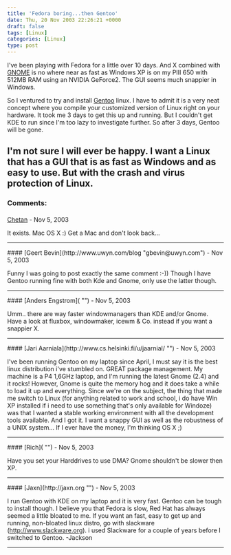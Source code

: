 ```yaml
---
title: 'Fedora boring...then Gentoo'
date: Thu, 20 Nov 2003 22:26:21 +0000
draft: false
tags: [Linux]
categories: [Linux]
type: post
---
```


I've been playing with Fedora for a little over 10 days. And X combined with [GNOME](http://www.gnome.org) is no where near as fast as Windows XP is on my PIII 650 with 512MB RAM using an NVIDIA GeForce2. The GUI seems much snappier in Windows.

So I ventured to try and install [Gentoo](http://www.gentoo.org) linux. I have to admit it is a very neat concept where you compile your customized version of Linux right on your hardware. It took me 3 days to get this up and running. But I couldn't get KDE to run since I'm too lazy to investigate further. So after 3 days, Gentoo will be gone.

I'm not sure I will ever be happy. I want a Linux that has a GUI that is as fast as Windows and as easy to use. But with the crash and virus protection of Linux.
---
### Comments:
####
[Chetan]( "") - <time datetime="2003-11-21 00:27:49">Nov 5, 2003</time>

It exists. Mac OS X :) Get a Mac and don't look back...
<hr />
####
[Geert Bevin](http://www.uwyn.com/blog "gbevin@uwyn.com") - <time datetime="2003-11-21 01:38:07">Nov 5, 2003</time>

Funny I was going to post exactly the same comment :-)) Though I have Gentoo running fine with both Kde and Gnome, only use the latter though.
<hr />
####
[Anders Engstrom]( "") - <time datetime="2003-11-21 01:51:18">Nov 5, 2003</time>

Umm.. there are way faster windowmanagers than KDE and/or Gnome. Have a look at fluxbox, windowmaker, icewm & Co. instead if you want a snappier X.
<hr />
####
[Jari Aarniala](http://www.cs.helsinki.fi/u/jaarnial/ "") - <time datetime="2003-11-21 02:16:12">Nov 5, 2003</time>

I've been running Gentoo on my laptop since April, I must say it is the best linux distribution i've stumbled on. GREAT package management. My machine is a P4 1,6GHz laptop, and I'm running the latest Gnome (2.4) and it rocks! However, Gnome is quite the memory hog and it does take a while to load it up and everything. Since we're on the subject, the thing that made me switch to Linux (for anything related to work and school, i do have Win XP installed if i need to use something that's only available for Windoze) was that I wanted a stable working environment with all the development tools available. And I got it. I want a snappy GUI as well as the robustness of a UNIX system... If I ever have the money, I'm thinking OS X ;)
<hr />
####
[Rich]( "") - <time datetime="2003-11-21 13:23:03">Nov 5, 2003</time>

Have you set your Harddrives to use DMA? Gnome shouldn't be slower then XP.
<hr />
####
[Jaxn](http://jaxn.org "") - <time datetime="2003-11-21 16:51:35">Nov 5, 2003</time>

I run Gentoo with KDE on my laptop and it is very fast. Gentoo can be tough to install though. I believe you that Fedora is slow, Red Hat has always seemed a little bloated to me. If you want an fast, easy to get up and running, non-bloated linux distro, go with slackware (http://www.slackware.org). i used Slackware for a couple of years before I switched to Gentoo. -Jackson
<hr />
